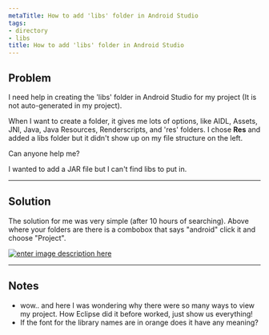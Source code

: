 ```yaml
---
metaTitle: How to add 'libs' folder in Android Studio
tags:
- directory
- libs
title: How to add 'libs' folder in Android Studio
---
```


## Problem

I need help in creating the 'libs' folder in Android Studio for my project (It is not auto-generated in my project).


When I want to create a folder, it gives me lots of options, like AIDL, Assets, JNI, Java, Java Resources, Renderscripts, and 'res' folders. I chose **Res** and added a libs folder but it didn't show up on my file structure on the left.


Can anyone help me?


I wanted to add a JAR file but I can't find libs to put in.



---

## Solution

The solution for me was very simple (after 10 hours of searching).
Above where your folders are there is a combobox that says "android"
click it and choose "Project".


[![enter image description here](https://i.stack.imgur.com/6kHlA.png)](https://i.stack.imgur.com/6kHlA.png)



---

## Notes

- wow.. and here I was wondering why there were so many ways to view my project. How Eclipse did it before worked, just show us everything!
- If the font for the library names are in orange does it have any meaning?
